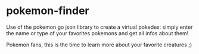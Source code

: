 # pokemon-finder

Use of the pokemon go json library to create a virtual pokedex: simply enter the name or type of your favorites pokemons and get all infos about them!

Pokemon fans, this is the time to learn more about your favorite creatures ;) 
